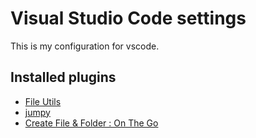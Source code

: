 # Visual Studio Code settings
This is my configuration for vscode.



## Installed plugins

- [File Utils](https://marketplace.visualstudio.com/items?itemName=sleistner.vscode-fileutils)
- [jumpy](https://marketplace.visualstudio.com/items?itemName=wmaurer.vscode-jumpy)
- [Create File & Folder : On The Go](https://marketplace.visualstudio.com/items?itemName=ritwickdey.create-file-folder&ssr=false)
